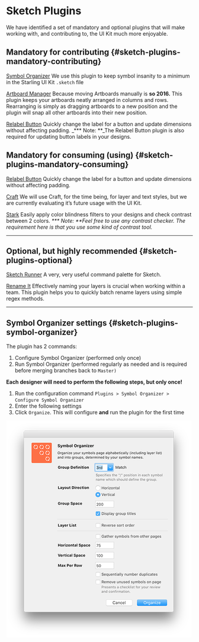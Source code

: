 # Sketch Plugins

We have identified a set of mandatory and optional plugins that will make working with, and contributing to, the UI Kit much more enjoyable.

## Mandatory for contributing {#sketch-plugins-mandatory-contributing}

[Symbol Organizer](https://github.com/sonburn/symbol-organizer)
We use this plugin to keep symbol insanity to a minimum in the Starling UI Kit `.sketch` file

[Artboard Manager](https://github.com/bomberstudios/artboard-manager)
Because moving Artboards manually is **so 2016.** This plugin keeps your artboards neatly arranged in columns and rows. Rearranging is simply as dragging artboards to a new position and the plugin will snap all other artboards into their new position.

[Relabel Button](https://github.com/kenmoore/sketch-relabel-button)
Quickly change the label for a button and update dimensions without affecting padding.
\_**\* Note: **\_The Relabel Button plugin is also required for updating button labels in your designs.

## Mandatory for consuming \(using\) {#sketch-plugins-mandatory-consuming}

[Relabel Button](https://github.com/kenmoore/sketch-relabel-button)
Quickly change the label for a button and update dimensions without affecting padding.

[Craft](https://www.invisionapp.com/craft)
We will use Craft, for the time being, for layer and text styles, but we are currently evaluating it’s future usage with the UI Kit.

[Stark](http://www.getstark.co/)
Easily apply color blindness filters to your designs and check contrast between 2 colors.
_**\* Note: **Feel free to use any contrast checker. The requirement here is that you use some kind of contrast tool._

---

## **Optional, but highly recommended** {#sketch-plugins-optional}

[Sketch Runner](http://sketchrunner.com/)
A very, very useful command palette for Sketch.

[Rename It](http://rodi01.github.io/RenameIt/)
Effectively naming your layers is crucial when working within a team. This plugin helps you to quickly batch rename layers using simple regex methods.

---

## **Symbol Organizer settings** {#sketch-plugins-symbol-organizer}

The plugin has 2 commands:

1. Configure Symbol Organizer \(performed only once\)
2. Run Symbol Organizer \(performed regularly as needed and is required before merging branches back to `Master)`

**Each designer will need to perform the following steps, but only once!**

1. Run the configuration command `Plugins > Symbol Organizer > Configure Symbol Organizer`
2. Enter the following settings
3. Click `Organize`. This will configure **and** run the plugin for the first time

![](/assets/symbol-organizer-settings.png)

